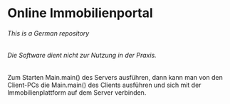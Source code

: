 # Online Immobilienportal

###### This is a German repository

###### Die Software dient nicht zur Nutzung in der Praxis.

Zum Starten Main.main() des Servers ausführen, dann kann man von den Client-PCs die Main.main() des Clients ausführen und sich mit der Immobilienplattform auf dem Server verbinden.
